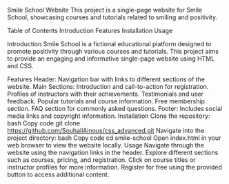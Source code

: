 Smile School Website
This project is a single-page website for Smile School, showcasing courses and tutorials related to smiling and positivity.

Table of Contents
Introduction
Features
Installation
Usage

Introduction
Smile School is a fictional educational platform designed to promote positivity through various courses and tutorials. This project aims to provide an engaging and informative single-page website using HTML and CSS.

Features
Header: Navigation bar with links to different sections of the website.
Main Sections:
Introduction and call-to-action for registration.
Profiles of instructors with their achievements.
Testimonials and user feedback.
Popular tutorials and course information.
Free membership section.
FAQ section for commonly asked questions.
Footer: Includes social media links and copyright information.
Installation
Clone the repository:
bash
Copy code
git clone https://github.com/SouhailAinous/css_advanced.git
Navigate into the project directory:
bash
Copy code
cd smile-school
Open index.html in your web browser to view the website locally.
Usage
Navigate through the website using the navigation links in the header.
Explore different sections such as courses, pricing, and registration.
Click on course titles or instructor profiles for more information.
Register for free using the provided button to access additional content.